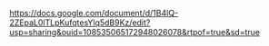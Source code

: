 https://docs.google.com/document/d/1B4lQ-2ZEpaL0lTLpKufqtesYlq5dB9Kz/edit?usp=sharing&ouid=108535065172948026078&rtpof=true&sd=true
